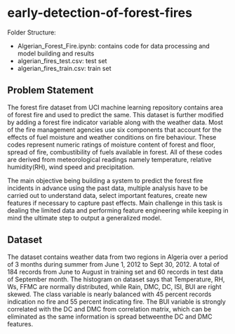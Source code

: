 # early-detection-of-forest-fires

Folder Structure:
- Algerian_Forest_Fire.ipynb: contains code for data processing and model building and results
- algerian_fires_test.csv: test set
- algerian_fires_train.csv: train set

## Problem Statement

The forest fire dataset from UCI machine learning repository contains area of forest fire and used
to predict the same. This dataset is further modified by adding a forest fire indicator variable along
with the weather data. Most of the fire management agencies use six components that account
for the effects of fuel moisture and weather conditions on fire behaviour. These codes represent
numeric ratings of moisture content of forest and floor, spread of fire, combustibility of fuels available
in forest. All of these codes are derived from meteorological readings namely temperature, relative
humidity(RH), wind speed and precipitation.

The main objective being building a system to predict the forest fire incidents in advance using
the past data, multiple analysis have to be carried out to understand data, select important features,
create new features if necessary to capture past effects. Main challenge in this task is dealing the
limited data and performing feature engineering while keeping in mind the ultimate step to output
a generalized model.

## Dataset

The dataset contains weather data from two regions in Algeria over a period of 3 months during
summer from June 1, 2012 to Sept 30, 2012. A total of 184 records from June to August in
training set and 60 records in test data of September month. The histogram on dataset says
that Temperature, RH, Ws, FFMC are normally distributed, while Rain, DMC, DC, ISI, BUI are
right skewed. The class variable is nearly balanced with 45 percent records indication no fire and
55 percent indicating fire. The BUI variable is strongly correlated with the DC and DMC from correlation 
matrix, which can be eliminated as the same information is spread betweenthe DC and DMC features.
